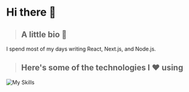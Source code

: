 # Hi there 👋

<!-- ## 🔗 [Here's a link to my website](https://spencerbartholomew.com/) -->

>## A little bio 📖
I spend most of my days writing React, Next.js, and Node.js.

>## Here's some of the technologies I ❤️ using
![My Skills](https://skillicons.dev/icons?i=python,java,postgresql,aws,docker,nextjs,react,tailwind,typescript,nodejs&perline=5)

